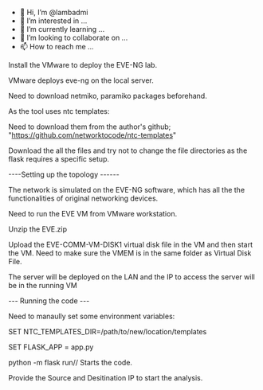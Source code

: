 - 👋 Hi, I’m @lambadmi
- 👀 I’m interested in ...
- 🌱 I’m currently learning ...
- 💞️ I’m looking to collaborate on ...
- 📫 How to reach me ...

<!---
lambadmi/lambadmi is a ✨ special ✨ repository because its `README.md` (this file) appears on your GitHub profile.
You can click the Preview link to take a look at your changes.
--->
Install the VMware to deploy the EVE-NG lab.

VMware deploys eve-ng on the local server.

Need to download netmiko, paramiko packages beforehand.

As the tool uses ntc templates:

Need to download them from the author's github;  "https://github.com/networktocode/ntc-templates"

Download the all the files and try not to change the file directories as the flask requires a specific setup.


----Setting up the topology ------

The network is simulated on the EVE-NG software, which has all the the functionalities of original networking devices.

Need to run the EVE VM from VMware workstation.

Unzip the EVE.zip 

Upload the EVE-COMM-VM-DISK1 virtual disk file in the VM and then start the VM. Need to make sure the VMEM is in the same folder as Virtual Disk File.

The server will be deployed on the LAN and the IP to access the server will be in the running VM


--- Running the code ---

Need to manaully set some environment variables:

SET NTC_TEMPLATES_DIR=/path/to/new/location/templates

SET FLASK_APP = app.py

python -m flask run// Starts the code.

Provide the Source and Desitination IP to start the analysis.
